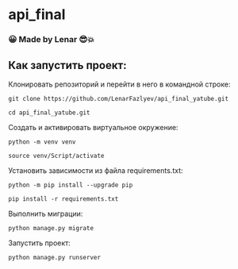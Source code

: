 # api_final

### :grinning: Made by Lenar :sunglasses::boom:

## Как запустить проект:

Клонировать репозиторий и перейти в него в командной строке:
```
git clone https://github.com/LenarFazlyev/api_final_yatube.git
```

```
cd api_final_yatube.git
```

Cоздать и активировать виртуальное окружение:

```
python -m venv venv
```

```
source venv/Script/activate
```

Установить зависимости из файла requirements.txt:

```
python -m pip install --upgrade pip
```

```
pip install -r requirements.txt
```

Выполнить миграции:

```
python manage.py migrate
```

Запустить проект:

```
python manage.py runserver
```

